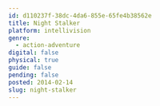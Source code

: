 ```yaml
---
id: d110237f-38dc-4da6-855e-65fe4b38562e
title: Night Stalker
platform: intellivision
genre:
  - action-adventure
digital: false
physical: true
guide: false
pending: false
posted: 2014-02-14
slug: night-stalker
---
```

